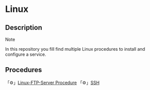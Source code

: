 # Linux
## Description
> [!note]
> In this repository you fill find multiple Linux procedures to install and configure a service.
## Procedures
「⚙️」[Linux-FTP-Server Procedure](https://github.com/exeBIOS/Linux/blob/main/Linux-FTP-Server.md)
「⚙️」[SSH]()
